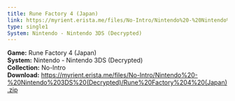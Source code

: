 ```yaml
---
title: Rune Factory 4 (Japan)
link: https://myrient.erista.me/files/No-Intro/Nintendo%20-%20Nintendo%203DS%20(Decrypted)/Rune%20Factory%204%20(Japan).zip
type: single1
System: Nintendo - Nintendo 3DS (Decrypted)
---
```

<b>Game:</b> Rune Factory 4 (Japan)<br>
<b>System:</b> Nintendo - Nintendo 3DS (Decrypted)<br>
<b>Collection:</b> No-Intro<br>
<b>Download:</b> https://myrient.erista.me/files/No-Intro/Nintendo%20-%20Nintendo%203DS%20(Decrypted)/Rune%20Factory%204%20(Japan).zip